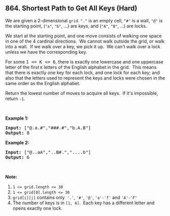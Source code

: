 <!--|This file generated by command(leetcode description); DO NOT EDIT.    |-->
<!--+----------------------------------------------------------------------+-->
<!--|@author    Openset <openset.wang@gmail.com>                           |-->
<!--|@link      https://github.com/openset                                 |-->
<!--|@home      https://github.com/openset/leetcode                        |-->
<!--+----------------------------------------------------------------------+-->

## 864. Shortest Path to Get All Keys (Hard)

<p>We are given a 2-dimensional&nbsp;<code>grid</code>.&nbsp;<code>&quot;.&quot;</code> is an empty cell, <code>&quot;#&quot;</code> is&nbsp;a wall, <code>&quot;@&quot;</code> is the starting point, (<code>&quot;a&quot;</code>, <code>&quot;b&quot;</code>, ...) are keys, and (<code>&quot;A&quot;</code>,&nbsp;<code>&quot;B&quot;</code>, ...) are locks.</p>

<p>We start at the starting point, and one move consists of walking one space in one of the 4 cardinal directions.&nbsp; We cannot walk outside the grid, or walk into a wall.&nbsp; If we walk over a key, we pick it up.&nbsp; We can&#39;t walk over a lock unless we have the corresponding key.</p>

<p>For some <font face="monospace">1 &lt;= K &lt;= 6</font>, there is exactly one lowercase and one uppercase letter of the first <code>K</code> letters of the English alphabet in the grid.&nbsp; This means that there is exactly one key for each lock, and one lock for each key; and also that the letters used to represent the keys and locks were&nbsp;chosen in the same order as the English alphabet.</p>

<p>Return the lowest number of moves to acquire all keys.&nbsp; If&nbsp;it&#39;s impossible, return <code>-1</code>.</p>

<p>&nbsp;</p>

<div>
<p><strong>Example 1:</strong></p>

<pre>
<strong>Input: </strong><span id="example-input-1-1">[&quot;@.a.#&quot;,&quot;###.#&quot;,&quot;b.A.B&quot;]</span>
<strong>Output: </strong><span id="example-output-1">8</span>
</pre>

<div>
<p><strong>Example 2:</strong></p>

<pre>
<strong>Input: </strong><span id="example-input-2-1">[&quot;@..aA&quot;,&quot;..B#.&quot;,&quot;....b&quot;]</span>
<strong>Output: </strong><span id="example-output-2">6</span>
</pre>
</div>

<p>&nbsp;</p>

<p><strong>Note:</strong></p>

<ol>
	<li><code>1 &lt;= grid.length&nbsp;&lt;= 30</code></li>
	<li><code>1 &lt;= grid[0].length&nbsp;&lt;= 30</code></li>
	<li><code>grid[i][j]</code> contains only<code> &#39;.&#39;</code>, <code>&#39;#&#39;</code>, <code>&#39;@&#39;</code>,&nbsp;<code>&#39;a&#39;-</code><code>&#39;f</code><code>&#39;</code> and <code>&#39;A&#39;-&#39;F&#39;</code></li>
	<li>The number of keys is in <code>[1, 6]</code>.&nbsp; Each key has a different letter and opens exactly one lock.</li>
</ol>
</div>
